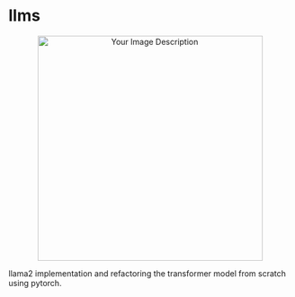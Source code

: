 # llms


<p align="center">
  <img src="https://github.com/Esmail-ibraheem/llms/blob/main/llama2.jpg" alt="Your Image Description" width="400" height=400">
</p>

llama2 implementation and refactoring the transformer model from scratch using pytorch. 
